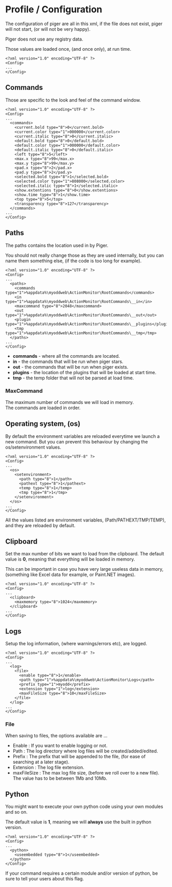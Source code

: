 # Profile / Configuration

The configuration of piger are all in this xml, if the file does not exist, piger will not start, (or will not be very happy).

Piger does not use any registry data.

Those values are loaded once, (and once only), at run time.

    <?xml version="1.0" encoding="UTF-8" ?>
    <Config>
    ...
    </Config>
    
## Commands

Those are specific to the look and feel of the command window.

	<?xml version="1.0" encoding="UTF-8" ?>
	<Config>
    ...
	  <commands>
	    <current.bold type="8">0</current.bold>
	    <current.color type="1">000000</current.color>
	    <current.italic type="8">0</current.italic>
	    <default.bold type="8">0</default.bold>
	    <default.color type="1">000000</default.color>
	    <default.italic type="8">0</default.italic>
	    <left type="8">5</left>
	    <max.x type="8">99</max.x>
	    <max.y type="8">99</max.y>
	    <pad.x type="8">2</pad.x>
	    <pad.y type="8">2</pad.y>
	    <selected.bold type="8">1</selected.bold>
	    <selected.color type="1">808000</selected.color>
	    <selected.italic type="8">1</selected.italic>
	    <show.extentions type="8">0</show.extentions>
	    <show.time type="8">1</show.time>
	    <top type="8">5</top>
	    <transparency type="8">127</transparency>
	  </commands>
	...
    </Config>

## Paths

The paths contains the location used in by Piger.

You should not really change those as they are used internally, but you can name them something else, (if the code is too long for example). 

    <?xml version="1.0" encoding="UTF-8" ?>
    <Config>
    ...
	  <paths>
	    <commands type="1">%appdata%\myoddweb\ActionMonitor\RootCommands</commands>
	    <in type="1">%appdata%\myoddweb\ActionMonitor\RootCommands\__in</in>
	    <maxcommand type="8">2048</maxcommand>
	    <out type="1">%appdata%\myoddweb\ActionMonitor\RootCommands\__out</out>
	    <plugin type="1">%appdata%\myoddweb\ActionMonitor\RootCommands\__plugins</plugin>
	    <tmp type="1">%appdata%\myoddweb\ActionMonitor\RootCommands\__tmp</tmp>
      </paths>
	...
    </Config>

* **commands** - where all the commands are located.
* **in** - the commands that will be run when piger stars.
* **out** - the commands that will be run when piger exists.
* **plugins** - the location of the plugins that will be loaded at start time.
* **tmp** - the temp folder that will not be parsed at load time.

### MaxCommand 

The maximum number of commands we will load in memory.   
The commands are loaded in order.

## Operating system, (os)

By default the environment variables are reloaded everytime we launch a new command.
But you can prevent this behaviour by changing the os/setenvironment values.

    <?xml version="1.0" encoding="UTF-8" ?>
    <Config>
    ...
      <os>
        <setenvironment>
          <path type="8">1</path>
          <pathext type="8">1</pathext>
          <temp type="8">1</temp>
          <tmp type="8">1</tmp>
        </setenvironment>
      </os>
	...
    </Config>

All the values listed are environment variables, (Path/PATHEXT/TMP/TEMP), and they are reloaded by default.

## Clipboard

Set the max number of bits we want to load from the clipboard.
The default value is **0**, meaning that everything will be loaded in memory.

This can be important in case you have very large useless data in memory, (something like Excel data for example, or Paint.NET images).

    <?xml version="1.0" encoding="UTF-8" ?>
    <Config>
    ...
	  <clipboard>
		<maxmemory type="8">1024</maxmemory>
      </clipboard>
	...
    </Config>

## Logs

Setup the log information, (where warnings/errors etc), are logged.

    <?xml version="1.0" encoding="UTF-8" ?>
    <Config>
    ...
      <log>
        <file>
          <enable type="8">1</enable> 
          <path type="1">%appdata%\myoddweb\ActionMonitor\Logs</path> 
          <prefix type="1">myodd</prefix> 
          <extension type="1">log</extension>
          <maxFileSize type="8">10</maxFileSize>
        </file>
      </log>
	...
    </Config>

### File

When saving to files, the options available are ... 

- Enable : If you want to enable logging or not.
- Path : The log directory where log files will be created/added/edited.
- Prefix : The prefix that will be appended to the file, (for ease of searching at a later stage).
- Extension : The log file extension.
- maxFileSize : The max log file size, (before we roll over to a new file).    
  The value has to be between 1Mb and 10Mb.

## Python

You might want to execute your own python code using your own modules and so on. 

The default value is **1**, meaning we will **always** use the built in python version.

    <?xml version="1.0" encoding="UTF-8" ?>
    <Config>
    ...
	  <python>
		<useembedded type="8">1</useembedded>
      </python>
    </Config>

If your command requires a certain module and/or version of python, be sure to tell your users about this flag.